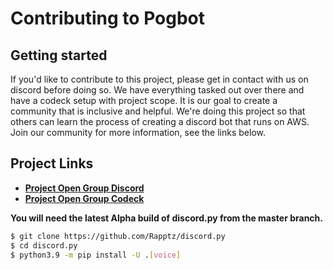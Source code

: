# Contributing to Pogbot
## Getting started

If you'd like to contribute to this project, please get in contact with us on discord before doing so. We have everything tasked out over there and have a codeck setup with project scope. It is our goal to create a community that is inclusive and helpful. We're doing this project so that others can learn the process of creating a discord bot that runs on AWS. Join our community for more information, see the links below.

## Project Links
* **[Project Open Group Discord](https://discord.gg/zRHZymwxfY)**
* **[Project Open Group Codeck](https://open.codecks.io/pog)**

**You will need the latest Alpha build of discord.py from the master branch.**
 ```bash
$ git clone https://github.com/Rapptz/discord.py
$ cd discord.py
$ python3.9 -m pip install -U .[voice]
```